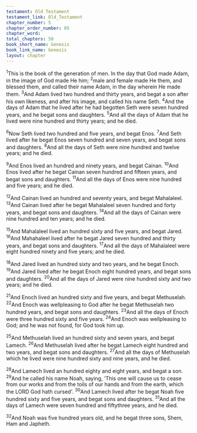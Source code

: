 ```yaml
---
testament: Old Testament
testament_link: Old_Testament
chapter_number: 5
chapter_order_number: 05
chapter_word: 
total_chapters: 50
book_short_name: Genesis
book_link_name: Genesis
layout: chapter
---
```


<sup>1</sup>This is the book of the generation of men. In the day that God made Adam, in the image of God made He him; <sup>2</sup>male and female made He them, and blessed them, and called their name Adam, in the day wherein He made them. <sup>3</sup>And Adam lived two hundred and thirty years, and begat a son after his own likeness, and after his image, and called his name Seth. <sup>4</sup>And the days of Adam that he lived after he had begotten Seth were seven hundred years, and he begat sons and daughters. <sup>5</sup>And all the days of Adam that he lived were nine hundred and thirty years; and he died. 

<sup>6</sup>Now Seth lived two hundred and five years, and begat Enos. <sup>7</sup>And Seth lived after he begat Enos seven hundred and seven years, and begat sons and daughters. <sup>8</sup>And all the days of Seth were nine hundred and twelve years; and he died.

<sup>9</sup>And Enos lived an hundred and ninety years, and begat Cainan. <sup>10</sup>And Enos lived after he begat Cainan seven hundred and fifteen years, and begat sons and daughters. <sup>11</sup>And all the days of Enos were nine hundred and five years; and he died. 

<sup>12</sup>And Cainan lived an hundred and seventy years, and begat Mahalaleel. <sup>13</sup>And Cainan lived after he begat Mahalaleel seven hundred and forty years, and begat sons and daughters. <sup>14</sup>And all the days of Cainan were nine hundred and ten years; and he died. 

<sup>15</sup>And Mahalaleel lived an hundred sixty and five years, and begat Jared. <sup>16</sup>And Mahahaleel lived after he begat Jared seven hundred and thirty years, and begat sons and daughters. <sup>17</sup>And all the days of Mahalaleel were eight hundred ninety and five years; and he died. 

<sup>18</sup>And Jared lived an hundred sixty and two years, and he begat Enoch. <sup>19</sup>And Jared lived after he begat Enoch eight hundred years, and begat sons and daughters. <sup>20</sup>And all the days of Jared were nine hundred sixty and two years; and he died. 

<sup>21</sup>And Enoch lived an hundred sixty and five years, and begat Methuselah. <sup>22</sup>And Enoch was well­pleasing to God after he begat Methuselah two hundred years, and begat sons and daughters. <sup>23</sup>And all the days of Enoch were three hundred sixty and five years. <sup>24</sup>And Enoch was well­pleasing to God; and he was not found, for God took him up. 

<sup>25</sup>And Methuselah lived an hundred sixty and seven years, and begat Lamech. <sup>26</sup>And Methuselah lived after he begat Lamech eight hundred and two years, and begat sons and daughters. <sup>27</sup>And all the days of Methuselah which he lived were nine hundred sixty and nine years, and he died. 

<sup>28</sup>And Lamech lived an hundred eighty and eight years, and begat a son. <sup>29</sup>And he called his name Noah, saying, 'This one will cause us to cease from our works and from the toils of our hands and from the earth, which the LORD God hath cursed'. <sup>30</sup>And Lamech lived after he begat Noah five hundred sixty and five years, and begat sons and daughters. <sup>31</sup>And all the days of Lamech were seven hundred and fifty­three years, and he died. 

<sup>32</sup>And Noah was five hundred years old, and he begat three sons, Shem, Ham and Japheth.
